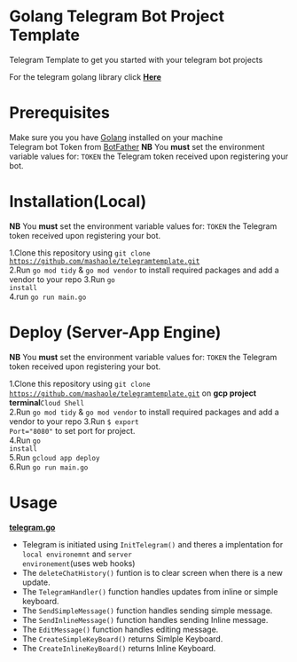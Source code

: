 # Golang Telegram Bot Project Template

Telegram Template to get you started with your telegram bot projects

For the telegram golang library click <b>[Here](https://pkg.go.dev/github.com/go-telegram-bot-api/telegram-bot-api?utm_source=godoc) </b>

# Prerequisites

Make sure you you have <a href="https://golang.org/dl/">Golang</a> installed on your machine<br/>
Telegram bot Token from [BotFather](https://core.telegram.org/bots#6-botfather)
**NB** You **must** set the environment variable values for:
`TOKEN` the Telegram token received upon registering your bot. <br />

# Installation(Local)

**NB** You **must** set the environment variable values for:
`TOKEN` the Telegram token received upon registering your bot. <br />

1.Clone this repository using <code>git clone https://github.com/mashaole/telegramtemplate.git</code><br/>
2.Run `go mod tidy` & `go mod vendor` to install required packages and add a vendor to your repo
3.Run <code>go install</code><br/>
4.run <code>go run main.go</code><br/>

# Deploy (Server-App Engine)

**NB** You **must** set the environment variable values for:
`TOKEN` the Telegram token received upon registering your bot. <br />

1.Clone this repository using <code>git clone https://github.com/mashaole/telegramtemplate.git</code> on <b>gcp project terminal</b><code>Cloud Shell</code><br/>
2.Run `go mod tidy` & `go mod vendor` to install required packages and add a vendor to your repo
3.Run <code>$ export Port="8080"</code> to set port for project.<br/>
4.Run <code>go install</code><br/>
5.Run <code>gcloud app deploy</code><br/>
6.Run <code>go run main.go</code><br/>

# Usage

<b>[telegram.go](https://github.com/Celbux/telegram-template/blob/MashReview/src/template-service/telegram.go) </b>

- Telegram is initiated using <code>InitTelegram()</code> and theres a implentation for <code>local environemnt</code> and <code>server environement</code>(uses web hooks)<br/>
- The <code>deleteChatHistory()</code> funtion is to clear screen when there is a new update.<br/>
- The <code>TelegramHandler()</code> function handles updates from inline or simple keyboard.<br/>
- The <code>SendSimpleMessage()</code> function handles sending simple message.<br/>
- The <code>SendInlineMessage()</code> function handles sending Inline message.<br/>
- The <code>EditMessage()</code> function handles editing message.<br/>
- The <code>CreateSimpleKeyBoard()</code> returns Simlple Keyboard.<br/>
- The <code>CreateInlineKeyBoard()</code> returns Inline Keyboard.<br/>
